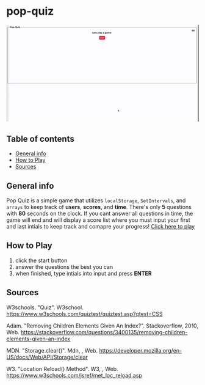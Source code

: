 # pop-quiz
![Pop Quiz](./assets/popQuiz.gif)

## Table of contents
* [General info](#general-info)
* [How to Play](#how-to-play)
* [Sources](#sources)

## General info
Pop Quiz is a simple game that utilizes ```localStorage```, ```SetIntervals```, and ```arrays``` to keep track of **users**, **scores**, and **time**. There's only **5** questions with **80** seconds on the clock. If you cant answer all questions in time, the game will end and will display a score list where you must input your first and last intials to keep track and comapre your progress!
[Click here to play](https://deadstockskeleton.github.io/pop-quiz/)

## How to Play
1. click the start button 
2. answer the questions the best you can
3. when finished, type intials into input and press **ENTER**
  

## Sources
W3schools. "Quiz". W3school. https://www.w3schools.com/quiztest/quiztest.asp?qtest=CSS

Adam. "Removing Children Elements Given An Index?". Stackoverflow, 2010, Web. https://stackoverflow.com/questions/3400135/removing-children-elements-given-an-index

MDN. "Storage.clear()". Mdn, , Web. https://developer.mozilla.org/en-US/docs/Web/API/Storage/clear

W3. "Location Reload() Method". W3, , Web. https://www.w3schools.com/jsref/met_loc_reload.asp
